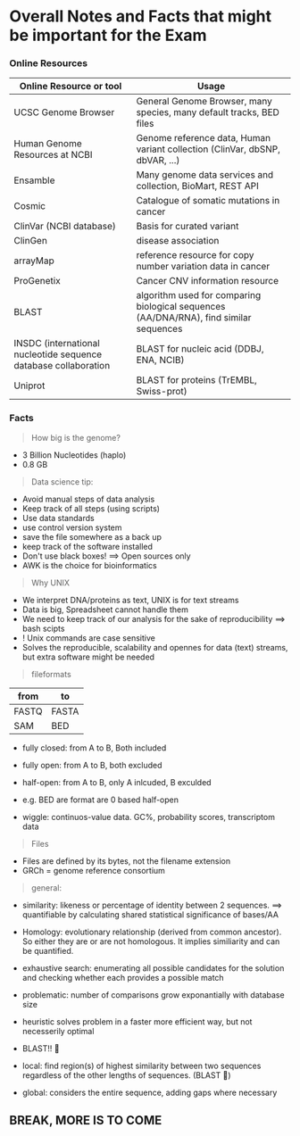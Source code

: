 # Overall Notes and Facts that might be important for the Exam

### Online Resources

|Online Resource or tool|Usage|
|---------------|-----|
|UCSC Genome Browser| General Genome Browser, many species, many default tracks, BED files|
|Human Genome Resources at NCBI| Genome reference data, Human variant collection (ClinVar, dbSNP, dbVAR, ...)|
|Ensamble|Many genome data services and collection, BioMart, REST API|
|Cosmic| Catalogue of somatic mutations in cancer|
|ClinVar (NCBI database)| Basis for curated variant|
|ClinGen|disease association|
|arrayMap|reference resource for copy number variation data in cancer|
|ProGenetix|Cancer CNV information resource|
|BLAST| algorithm used for comparing biological sequences (AA/DNA/RNA), find similar sequences|
|INSDC (international nucleotide sequence database collaboration|BLAST for nucleic acid (DDBJ, ENA, NCIB)|
|Uniprot| BLAST for proteins (TrEMBL, Swiss-prot)|
 
 ### Facts
 > How big is the genome?

* 3 Billion Nucleotides (haplo)
* 0.8 GB

> Data science tip:

* Avoid manual steps of data analysis
* Keep track of all steps (using scripts)
* Use data standards
* use control version system
* save the file somewhere as a back up
* keep track of the software installed
* Don't use black boxes! ==> Open sources only
* AWK is the choice for bioinformatics

> Why UNIX

* We interpret DNA/proteins as text, UNIX is for text streams
* Data is big, Spreadsheet cannot handle them
* We need to keep track of our analysis for the sake of reproducibility ==> bash scipts
* ! Unix commands are case sensitive
* Solves the reproducible, scalability and opennes for data (text) streams, but extra software might be needed

> fileformats

|from|to|
|----|--|
|FASTQ|FASTA|
|SAM|BED|

* fully closed: from A to B, Both included
* fully open: from A to B, both excluded
* half-open: from A to B, only A inlcuded, B exculded
* e.g. BED are format are 0 based half-open

* wiggle: continuos-value data. GC%, probability scores, transcriptom data

> Files

* Files are defined by its bytes, not the filename extension
* GRCh = genome reference consortium

> general:

* similarity: likeness or percentage of identity between 2 sequences. ==> quantifiable by calculating shared statistical significance of bases/AA
* Homology: evolutionary relationship (derived from common ancestor). So either they are or are not homologous. It implies similiarity and can be quantified.

* exhaustive search: enumerating all possible candidates for the solution and checking whether each provides a possible match
 * problematic: number of comparisons grow exponantially with database size
* heuristic solves problem in a faster more efficient way, but not necesserily optimal
 * BLAST!! 🙂
 
* local: find region(s) of highest similarity between two sequences regardless of the other lengths of sequences. (BLAST 🙂)
* global: considers the entire sequence, adding gaps where necessary

## BREAK, MORE IS TO COME

